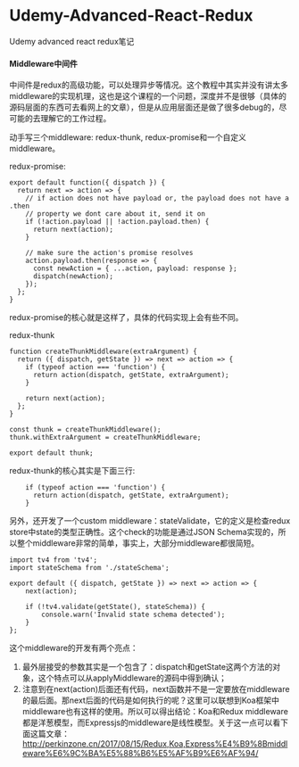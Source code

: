 # Udemy-Advanced-React-Redux
Udemy advanced react redux笔记
#### Middleware中间件

中间件是redux的高级功能，可以处理异步等情况。这个教程中其实并没有讲太多middleware的实现机理，这也是这个课程的一个问题，深度并不是很够（具体的源码层面的东西可去看网上的文章），但是从应用层面还是做了很多debug的，尽可能的去理解它的工作过程。

动手写三个middleware: redux-thunk, redux-promise和一个自定义middleware。

redux-promise:

```
export default function({ dispatch }) {
  return next => action => {
    // if action does not have payload or, the payload does not have a .then
    // property we dont care about it, send it on
    if (!action.payload || !action.payload.then) {
      return next(action);
    }

    // make sure the action's promise resolves
    action.payload.then(response => {
      const newAction = { ...action, payload: response };
      dispatch(newAction);
    });
  };
}
```
redux-promise的核心就是这样了，具体的代码实现上会有些不同。

redux-thunk

```
function createThunkMiddleware(extraArgument) {
  return ({ dispatch, getState }) => next => action => {
    if (typeof action === 'function') {
      return action(dispatch, getState, extraArgument);
    }

    return next(action);
  };
}

const thunk = createThunkMiddleware();
thunk.withExtraArgument = createThunkMiddleware;

export default thunk;
```

redux-thunk的核心其实是下面三行:
```
    if (typeof action === 'function') {
      return action(dispatch, getState, extraArgument);
    }
```

另外，还开发了一个custom middleware：stateValidate，它的定义是检查redux store中state的类型正确性。这个check的功能是通过JSON Schema实现的，所以整个middleware非常的简单，事实上，大部分middleware都很简短。

```
import tv4 from 'tv4';
import stateSchema from './stateSchema';

export default ({ dispatch, getState }) => next => action => {
	next(action);
	
	if (!tv4.validate(getState(), stateSchema)) {
		console.warn('Invalid state schema detected');
	}
};
```
这个middleware的开发有两个亮点：
1. 最外层接受的参数其实是一个包含了：dispatch和getState这两个方法的对象，这个特点可以从applyMiddleware的源码中得到确认；
2. 注意到在next(action)后面还有代码，next函数并不是一定要放在middleware的最后面。那next后面的代码是如何执行的呢？这里可以联想到Koa框架中middleware也有这样的使用。所以可以得出结论：Koa和Redux middleware都是洋葱模型，而Expressjs的middleware是线性模型。关于这一点可以看下面这篇文章：http://perkinzone.cn/2017/08/15/Redux,Koa,Express%E4%B9%8Bmiddleware%E6%9C%BA%E5%88%B6%E5%AF%B9%E6%AF%94/


